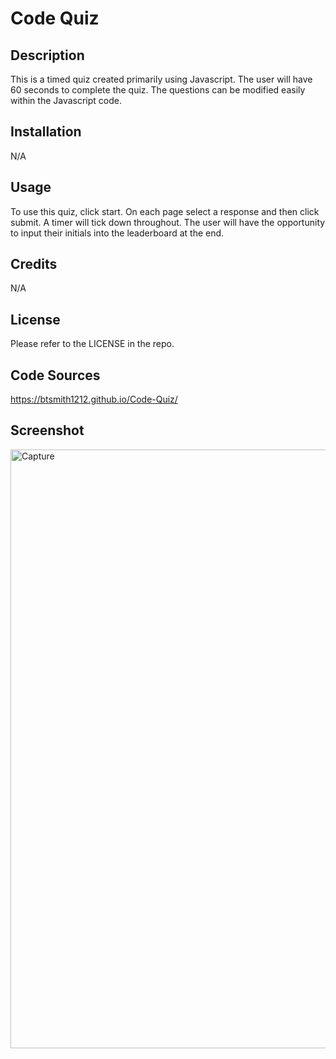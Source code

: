# Code Quiz
## Description

This is a timed quiz created primarily using Javascript. The user will have 60 seconds to complete the quiz. The questions can be modified easily within the Javascript code. 

## Installation

N/A

## Usage

To use this quiz, click start. On each page select a response and then click submit. A timer will tick down throughout. The user will have the opportunity to input their initials into the leaderboard at the end.

## Credits

N/A

## License

Please refer to the LICENSE in the repo.

## Code Sources
https://btsmith1212.github.io/Code-Quiz/

## Screenshot
<img width="958" alt="Capture" src="https://github.com/btsmith1212/Code-Quiz/assets/135077506/80ff5f39-d117-4eb9-9f85-41ce2dc673af">


